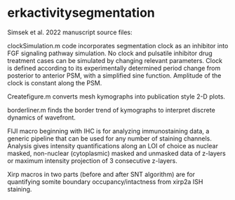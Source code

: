 # erkactivitysegmentation
Simsek et al. 2022 manuscript source files:

clockSimulation.m code incorporates segmentation clock as an inhibitor into FGF signaling pathway simulation. No clock and pulsatile inhibitor drug treatment cases can be simulated by changing relevant parameters. Clock is defined according to its experimentally determined period change from posterior to anterior PSM, with a simplified sine function. Amplitude of the clock is constant along the PSM.

Createfigure.m converts mesh kymographs into publication style 2-D plots.

borderliner.m finds the border trend of kymographs to interpret discrete dynamics of wavefront.

FIJI macro beginning with IHC is for analyzing immunostaining data, a generic pipeline that can be used for any number of staining channels. Analysis gives intensity quantifications along an LOI of choice as nuclear masked, non-nuclear (cytoplasmic) masked and unmasked data of z-layers or maximum intensity projection of 3 consecutive z-layers.

Xirp macros in two parts (before and after SNT algorithm) are for quantifying somite boundary occupancy/intactness from xirp2a ISH staining.
